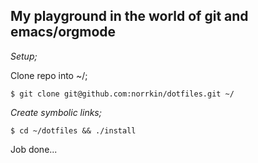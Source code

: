 ## My playground in the world of git and emacs/orgmode

*Setup;*

Clone repo into ~/;

    $ git clone git@github.com:norrkin/dotfiles.git ~/

*Create symbolic links;*

    $ cd ~/dotfiles && ./install

Job done...
